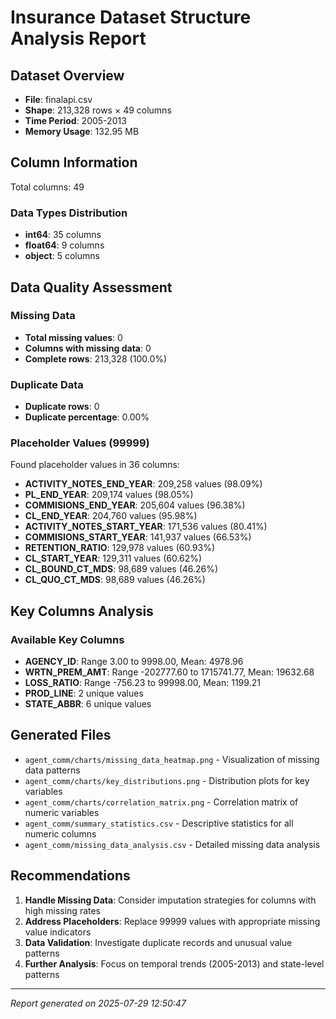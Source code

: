 # Insurance Dataset Structure Analysis Report

## Dataset Overview
- **File**: finalapi.csv
- **Shape**: 213,328 rows × 49 columns
- **Time Period**: 2005-2013
- **Memory Usage**: 132.95 MB

## Column Information
Total columns: 49

### Data Types Distribution
- **int64**: 35 columns
- **float64**: 9 columns
- **object**: 5 columns

## Data Quality Assessment

### Missing Data
- **Total missing values**: 0
- **Columns with missing data**: 0
- **Complete rows**: 213,328 (100.0%)

### Duplicate Data
- **Duplicate rows**: 0
- **Duplicate percentage**: 0.00%

### Placeholder Values (99999)
Found placeholder values in 36 columns:

- **ACTIVITY_NOTES_END_YEAR**: 209,258 values (98.09%)
- **PL_END_YEAR**: 209,174 values (98.05%)
- **COMMISIONS_END_YEAR**: 205,604 values (96.38%)
- **CL_END_YEAR**: 204,760 values (95.98%)
- **ACTIVITY_NOTES_START_YEAR**: 171,536 values (80.41%)
- **COMMISIONS_START_YEAR**: 141,937 values (66.53%)
- **RETENTION_RATIO**: 129,978 values (60.93%)
- **CL_START_YEAR**: 129,311 values (60.62%)
- **CL_BOUND_CT_MDS**: 98,689 values (46.26%)
- **CL_QUO_CT_MDS**: 98,689 values (46.26%)

## Key Columns Analysis

### Available Key Columns
- **AGENCY_ID**: Range 3.00 to 9998.00, Mean: 4978.96
- **WRTN_PREM_AMT**: Range -202777.60 to 1715741.77, Mean: 19632.68
- **LOSS_RATIO**: Range -756.23 to 99998.00, Mean: 1199.21
- **PROD_LINE**: 2 unique values
- **STATE_ABBR**: 6 unique values

## Generated Files
- `agent_comm/charts/missing_data_heatmap.png` - Visualization of missing data patterns
- `agent_comm/charts/key_distributions.png` - Distribution plots for key variables
- `agent_comm/charts/correlation_matrix.png` - Correlation matrix of numeric variables
- `agent_comm/summary_statistics.csv` - Descriptive statistics for all numeric columns
- `agent_comm/missing_data_analysis.csv` - Detailed missing data analysis

## Recommendations
1. **Handle Missing Data**: Consider imputation strategies for columns with high missing rates
2. **Address Placeholders**: Replace 99999 values with appropriate missing value indicators
3. **Data Validation**: Investigate duplicate records and unusual value patterns
4. **Further Analysis**: Focus on temporal trends (2005-2013) and state-level patterns

---
*Report generated on 2025-07-29 12:50:47*
